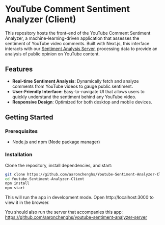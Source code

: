 # YouTube Comment Sentiment Analyzer (Client)

This repository hosts the front-end of the YouTube Comment Sentiment Analyzer, a machine-learning-driven application that assesses the sentiment of YouTube video comments. Built with Next.js, this interface interacts with our [Sentiment Analysis Server](https://github.com/aaronchenghs/youtube-sentiment-analyzer-server), processing data to provide an analysis of public opinion on YouTube content.

## Features

- **Real-time Sentiment Analysis**: Dynamically fetch and analyze comments from YouTube videos to gauge public sentiment.
- **User-Friendly Interface**: Easy-to-navigate UI that allows users to quickly understand the sentiment behind any YouTube video.
- **Responsive Design**: Optimized for both desktop and mobile devices.

## Getting Started

### Prerequisites

- Node.js and npm (Node package manager)

### Installation

Clone the repository, install dependencies, and start:
   ```bash
   git clone https://github.com/aaronchenghs/Youtube-Sentiment-Analyzer-Client.git
   cd Youtube-Sentiment-Analyzer-Client
   npm install
   npm start
```
This will run the app in development mode. Open http://localhost:3000 to view it in the browser.

You should also run the server that accompanies this app:
https://github.com/aaronchenghs/youtube-sentiment-analyzer-server
